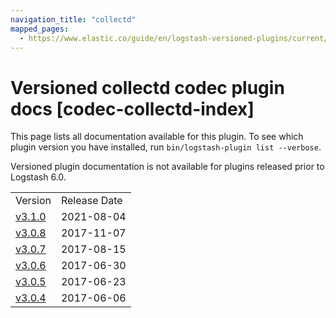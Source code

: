 ```yaml
---
navigation_title: "collectd"
mapped_pages:
  - https://www.elastic.co/guide/en/logstash-versioned-plugins/current/codec-collectd-index.html
---
```


# Versioned collectd codec plugin docs [codec-collectd-index]

This page lists all documentation available for this plugin. To see which plugin version you have installed, run `bin/logstash-plugin list --verbose`.

Versioned plugin documentation is not available for plugins released prior to Logstash 6.0.

| | |
| :- | :- |
| Version | Release Date |
| [v3.1.0](v3-1-0-plugins-codecs-collectd.md) | 2021-08-04 |
| [v3.0.8](v3-0-8-plugins-codecs-collectd.md) | 2017-11-07 |
| [v3.0.7](v3-0-7-plugins-codecs-collectd.md) | 2017-08-15 |
| [v3.0.6](v3-0-6-plugins-codecs-collectd.md) | 2017-06-30 |
| [v3.0.5](v3-0-5-plugins-codecs-collectd.md) | 2017-06-23 |
| [v3.0.4](v3-0-4-plugins-codecs-collectd.md) | 2017-06-06 |
